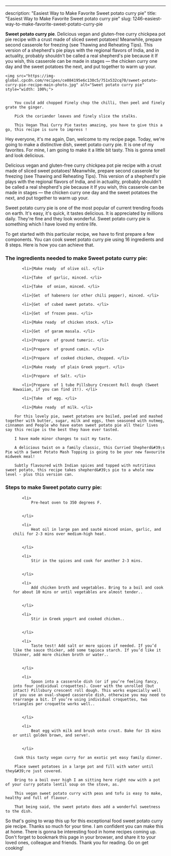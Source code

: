 ---
description: "Easiest Way to Make Favorite Sweet potato curry pie"
title: "Easiest Way to Make Favorite Sweet potato curry pie"
slug: 1246-easiest-way-to-make-favorite-sweet-potato-curry-pie

<p>
	<strong>Sweet potato curry pie</strong>. 
	Delicious vegan and gluten-free curry chickpea pot pie recipe with a crust made of sliced sweet potatoes! Meanwhile, prepare second casserole for freezing (see Thawing and Reheating Tips). This version of a shepherd&#39;s pie plays with the regional flavors of India, and in actuality, probably shouldn&#39;t be called a real shepherd&#39;s pie because it If you wish, this casserole can be made in stages — the chicken curry one day and the sweet potatoes the next, and put together to warm up your.
</p>
<p>
	
	<img src="https://img-global.cpcdn.com/recipes/ce084195e6c130c5/751x532cq70/sweet-potato-curry-pie-recipe-main-photo.jpg" alt="Sweet potato curry pie" style="width: 100%;">
	
	
		You could add chopped Finely chop the chilli, then peel and finely grate the ginger.
	
		Pick the coriander leaves and finely slice the stalks.
	
		This Vegan Thai Curry Pie tastes amazing, you have to give this a go, this recipe is sure to impress !
	
</p>
<p>
	Hey everyone, it's me again, Dan, welcome to my recipe page. Today, we're going to make a distinctive dish, sweet potato curry pie. It is one of my favorites. For mine, I am going to make it a little bit tasty. This is gonna smell and look delicious.
</p>
	
<p>
	Delicious vegan and gluten-free curry chickpea pot pie recipe with a crust made of sliced sweet potatoes! Meanwhile, prepare second casserole for freezing (see Thawing and Reheating Tips). This version of a shepherd&#39;s pie plays with the regional flavors of India, and in actuality, probably shouldn&#39;t be called a real shepherd&#39;s pie because it If you wish, this casserole can be made in stages — the chicken curry one day and the sweet potatoes the next, and put together to warm up your.
</p>
<p>
	Sweet potato curry pie is one of the most popular of current trending foods on earth. It's easy, it's quick, it tastes delicious. It is appreciated by millions daily. They're fine and they look wonderful. Sweet potato curry pie is something which I have loved my entire life.
</p>

<p>
To get started with this particular recipe, we have to first prepare a few components. You can cook sweet potato curry pie using 16 ingredients and 8 steps. Here is how you can achieve that.
</p>

<h3>The ingredients needed to make Sweet potato curry pie:</h3>

<ol>
	
		<li>{Make ready  of olive oil. </li>
	
		<li>{Take  of garlic, minced. </li>
	
		<li>{Take  of onion, minced. </li>
	
		<li>{Get  of habenero (or other chili pepper), minced. </li>
	
		<li>{Get  of cubed sweet potato. </li>
	
		<li>{Get  of frozen peas. </li>
	
		<li>{Make ready  of chicken stock. </li>
	
		<li>{Get  of garam masala. </li>
	
		<li>{Prepare  of ground tumeric. </li>
	
		<li>{Prepare  of ground cumin. </li>
	
		<li>{Prepare  of cooked chicken, chopped. </li>
	
		<li>{Make ready  of plain Greek yogurt. </li>
	
		<li>{Prepare  of Salt. </li>
	
		<li>{Prepare  of 1 tube Pillsbury Crescent Roll dough (Sweet Hawaiian, if you can find it!). </li>
	
		<li>{Take  of egg. </li>
	
		<li>{Make ready  of milk. </li>
	
</ol>
<p>
	
		For this lovely pie, sweet potatoes are boiled, peeled and mashed together with butter, sugar, milk and eggs, then seasoned with nutmeg, cinnamon and People who have eaten sweet potato pie all their lives say this recipe is the best they have ever tasted.
	
		I have made minor changes to suit my taste.
	
		A delicious twist on a family classic, this Curried Shepherd&#39;s Pie with a Sweet Potato Mash Topping is going to be your new favourite midweek meal!
	
		Subtly flavoured with Indian spices and topped with nutritious sweet potato, this recipe takes shepherd&#39;s pie to a whole new level - plus this version can.
	
</p>

<h3>Steps to make Sweet potato curry pie:</h3>

<ol>
	
		<li>
			Pre-heat oven to 350 degrees F.
			
			
		</li>
	
		<li>
			Heat oil in large pan and sauté minced onion, garlic, and chili for 2-3 mins over medium-high heat.
			
			
		</li>
	
		<li>
			Stir in the spices and cook for another 2-3 mins.
			
			
		</li>
	
		<li>
			Add chicken broth and vegetables. Bring to a boil and cook for about 10 mins or until vegetables are almost tender..
			
			
		</li>
	
		<li>
			Stir in Greek yogurt and cooked chicken..
			
			
		</li>
	
		<li>
			Taste test! Add salt or more spices if needed. If you’d like the sauce thicker, add some tapioca starch. If you’d like it thinner, add more chicken broth or water..
			
			
		</li>
	
		<li>
			Spoon into a casserole dish (or if you’re feeling fancy, into four individual croquettes). Cover with the unrolled (but intact) Pillsbury crescent roll dough. This works especially well if you use an oval-shaped casserole dish, otherwise you may need to rearrange a bit. If you’re using individual croquettes, two triangles per croquette works well..
			
			
		</li>
	
		<li>
			Beat egg with milk and brush onto crust. Bake for 15 mins or until golden brown, and serve!.
			
			
		</li>
	
</ol>

<p>
	
		Cook this tasty vegan curry for an exotic yet easy family dinner.
	
		Place sweet potatoes in a large pot and fill with water until they&#39;re just covered.
	
		Bring to a boil over high I am sitting here right now with a pot of your curry potato lentil soup on the stove, as.
	
		This vegan sweet potato curry with peas and tofu is easy to make, healthy and full of flavour.
	
		That being said, the sweet potato does add a wonderful sweetness to the dish.
	
</p>

<p>
	So that's going to wrap this up for this exceptional food sweet potato curry pie recipe. Thanks so much for your time. I am confident you can make this at home. There is gonna be interesting food in home recipes coming up. Don't forget to bookmark this page in your browser, and share it to your loved ones, colleague and friends. Thank you for reading. Go on get cooking!
</p>
